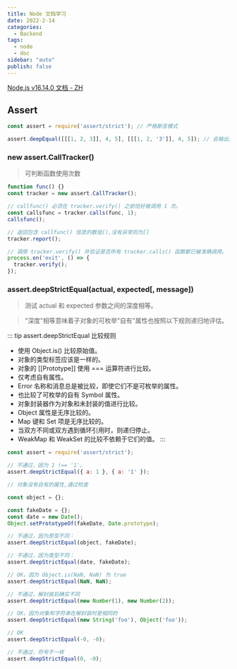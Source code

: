 ```yaml
---
title: Node 文档学习
date: 2022-2-14
categories:
  - Backend
tags:
  - node
  - doc
sidebar: "auto"
publish: false
---
```


[Node.js v16.14.0 文档 - ZH](http://nodejs.cn/api/)

## Assert

```js
const assert = require('assert/strict'); // 严格断言模式

assert.deepEqual([[[1, 2, 3]], 4, 5], [[[1, 2, '3']], 4, 5]); // 会输出两者不同的地方（+/-，颜色标识）
```

### new assert.CallTracker()

> 可判断函数使用次数

```js
function func() {}
const tracker = new assert.CallTracker();

// callfunc() 必须在 tracker.verify() 之前恰好被调用 1 次。
const callsfunc = tracker.calls(func, 1);
callsfunc();

// 返回包含 callfunc() 信息的数组(),没有异常则为[]
tracker.report(); 

// 调用 tracker.verify() 并验证是否所有 tracker.calls() 函数都已被准确调用。
process.on('exit', () => {
  tracker.verify();
});
```

### assert.deepStrictEqual(actual, expected[, message])

> 测试 actual 和 expected 参数之间的深度相等。 

> "深度"相等意味着子对象的可枚举"自有"属性也按照以下规则递归地评估。


::: tip assert.deepStrictEqual 比较规则
- 使用 Object.is() 比较原始值。
- 对象的类型标签应该是一样的。
- 对象的 [[Prototype]] 使用 === 运算符进行比较。
- 仅考虑自有属性。
- Error 名称和消息总是被比较，即使它们不是可枚举的属性。
- 也比较了可枚举的自有 Symbol 属性。
- 对象封装器作为对象和未封装的值进行比较。
- Object 属性是无序比较的。
- Map 键和 Set 项是无序比较的。
- 当双方不同或双方遇到循环引用时，则递归停止。
- WeakMap 和 WeakSet 的比较不依赖于它们的值。 
:::

```js
const assert = require('assert/strict');

// 不通过，因为 1 !== '1'。
assert.deepStrictEqual({ a: 1 }, { a: '1' });

// 对象没有自有的属性,通过检查

const object = {};

const fakeDate = {};
const date = new Date();
Object.setPrototypeOf(fakeDate, Date.prototype);

// 不通过，因为原型不同：
assert.deepStrictEqual(object, fakeDate);

// 不通过，因为类型不同：
assert.deepStrictEqual(date, fakeDate);

// OK，因为 Object.is(NaN, NaN) 为 true
assert.deepStrictEqual(NaN, NaN);

// 不通过，解封装后确实不同
assert.deepStrictEqual(new Number(1), new Number(2));

// OK，因为对象和字符串在解封装时是相同的
assert.deepStrictEqual(new String('foo'), Object('foo'));

// OK
assert.deepStrictEqual(-0, -0);

// 不通过，符号不一样
assert.deepStrictEqual(0, -0);


```


